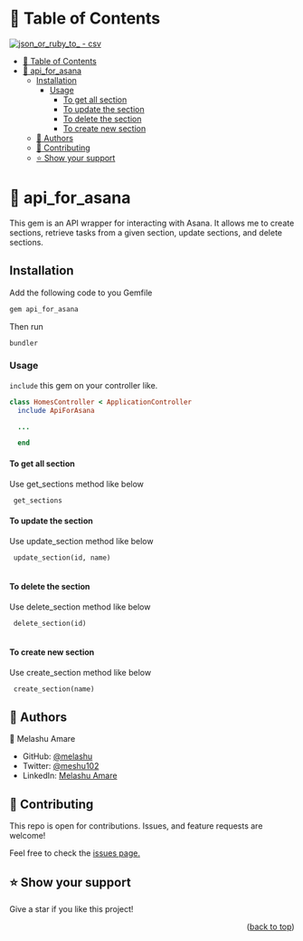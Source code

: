 
<a name="readme-top"></a>

# 📗 Table of Contents
[![json_or_ruby_to_ - csv](https://img.shields.io/badge/json__or__ruby__to__-csv-2ea44f)](https://rubygems.org/gems/json_or_ruby_to_csv)

- [📗 Table of Contents](#-table-of-contents)
- [📖 api\_for\_asana ](#-api_for_asana-)
  - [Installation ](#installation-)
    - [Usage](#usage)
      - [To get all section](#to-get-all-section)
      - [To update the section](#to-update-the-section)
      - [To delete the section](#to-delete-the-section)
      - [To create new section](#to-create-new-section)
  - [👥 Authors ](#-authors-)
  - [🤝 Contributing ](#-contributing-)
  - [⭐️ Show your support ](#️-show-your-support-)

# 📖 api_for_asana <a name="about-project"></a>

This gem is an API wrapper for interacting with Asana. It allows me to create sections, retrieve tasks from a given section, update sections, and delete sections.

## Installation <a name="tech-stack"></a>

Add the following code to you Gemfile 

```ruby
gem api_for_asana
```

Then run 

`bundler`
    

### Usage

`include` this gem on your controller like.

```ruby
class HomesController < ApplicationController
  include ApiForAsana

  ...

  end

```




#### To get all section 
 
 Use get_sections method like below 

```ruby
 get_sections

 ```
#### To update the section 
 
 Use update_section method like below 

```ruby
 update_section(id, name)
 
 ```
#### To delete the section 
 
 Use delete_section method like below 

```ruby
 delete_section(id)
 
 ```

#### To create new section
 
 Use create_section method like below 

```ruby
 create_section(name)

 ```
## 👥 Authors <a name="authors"></a>

 👤 Melashu Amare

- GitHub: [@melashu](https://github.com/melashu)
- Twitter: [@meshu102](https://twitter.com/meshu102)
- LinkedIn: [Melashu Amare](https://www.linkedin.com/in/melashu-amare/)

## 🤝 Contributing <a name="contributing"></a>

This repo is open for contributions. Issues, and feature requests are welcome!

Feel free to check the [issues page.](https://github.com/melashu/api_for_asana/issues)

## ⭐️ Show your support <a name="support"></a>

Give a star if you like this project!
  
<p align="right">(<a href="#readme-top">back to top</a>)</p>
